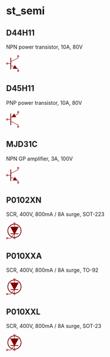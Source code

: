 # st_semi

## D44H11
NPN power transistor, 10A, 80V

![D44H11__1__1](/images/_semi__NPN__1__1.png?raw=true) 

## D45H11
PNP power transistor, 10A, 80V

![D45H11__1__1](/images/_semi__PNP__1__1.png?raw=true) 

## MJD31C
NPN GP amplifier, 3A, 100V

![MJD31C__1__1](/images/_semi__NPN__1__1.png?raw=true) 

## P0102XN
SCR, 400V, 800mA / 8A surge, SOT-223

![P0102XN__1__1](/images/st_semi__P0102XN__1__1.png?raw=true) 

## P010XXA
SCR, 400V, 800mA / 8A surge, TO-92

![P010XXA__1__1](/images/st_semi__P0102XN__1__1.png?raw=true) 

## P010XXL
SCR, 400V, 800mA / 8A surge, SOT-23

![P010XXL__1__1](/images/st_semi__P0102XN__1__1.png?raw=true) 

